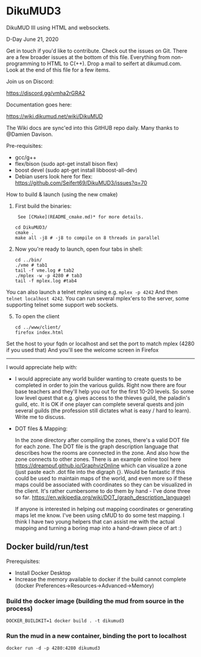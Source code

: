 # DikuMUD3
DikuMUD III using HTML and websockets. 

D-Day June 21, 2020

Get in touch if you'd like to contribute. Check out the issues on Git. There are a few broader issues at the bottom of this file. Everything from non-programming to HTML to C(++). Drop a mail to seifert at dikumud.com. Look at the end of this file for a few items.

Join us on Discord:

https://discord.gg/vmha2rGRA2

Documentation goes here:

https://wiki.dikumud.net/wiki/DikuMUD

The Wiki docs are sync'ed into this GitHUB repo daily. Many thanks to @Damien Davison. 

Pre-requisites:
   * gcc/g++
   * flex/bison (sudo apt-get install bison flex)
   * boost devel (sudo apt-get install libboost-all-dev)
   * Debian users look here for flex: https://github.com/Seifert69/DikuMUD3/issues?q=70


How to build & launch (using the new cmake)

1) First build the binaries:

        See [CMake](README_cmake.md)* for more details.

       cd DikuMUD3/
       cmake .
       make all -j8 # -j8 to compile on 8 threads in parallel

4) Now you're ready to launch, open four tabs in shell:

       cd ../bin/
       ./vme # tab1
       tail -f vme.log # tab2
       ./mplex -w -p 4280 # tab3
       tail -f mplex.log #tab4

You can also launch a telnet mplex using e.g. `mplex -p 4242`
And then `telnet localhost 4242`. You can run several mplex'ers
to the server, some supporting telnet some support web sockets.

5) To open the client

       cd ../www/client/
       firefox index.html

Set the host to your fqdn or localhost and set the port to match mplex (4280 if you used that)
And you'll see the welcome screen in Firefox

---

I would appreciate help with:

   * I would appreciate any world builder wanting to create quests to be completed
     in order to join the various guilds. Right now there are four base teachers 
     and they'll help you out for the first 10-20 levels. So some low level quest
     that e.g. gives access to the thieves guild, the paladin's guild, etc.
     It is OK if one player can complete several quests and join several guilds
     (the profession still dictates what is easy / hard to learn).
     Write me to discuss.

   * DOT files & Mapping:
   
     In the zone directory after compiling the zones, there's a valid DOT file for each zone. 
     The DOT file is the graph description language that describes how the rooms are connected
     in the zone. And also how the zone connects to other zones. 
     There is an example online tool here https://dreampuf.github.io/GraphvizOnline which
     can visualize a zone (just paste each .dot file into the digraph {}.
     Would be fantastic if this could be used to maintain maps of the world, and even more so
     if these maps could be associated with coordinates so they can be visualized in the client.
     It's rather cumbersome to do them by hand - I've done three so far. 
     https://en.wikipedia.org/wiki/DOT_(graph_description_language)

     If anyone is interested in helping out mapping coordinates or generating maps let me know.
     I've been using cMUD to do some test mapping. I think I have two young helpers that can assist 
     me with the actual mapping and turning a boring map into a hand-drawn piece of art :)
     
## Docker build/run/test

Prerequisites:
* Install Docker Desktop
* Increase the memory available to docker if the build cannot complete 
  (docker Preferences->Resources->Advanced->Memory)

### Build the docker image (building the mud from source in the process)
```console
DOCKER_BUILDKIT=1 docker build . -t dikumud3
```

### Run the mud in a new container, binding the port to localhost
```console
docker run -d -p 4280:4280 dikumud3
```
